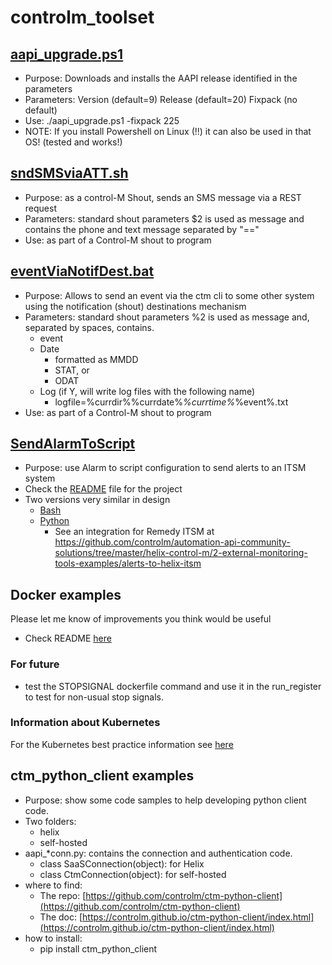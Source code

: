 # controlm_toolset

## [aapi_upgrade.ps1](aapi_upgrade.ps1)

- Purpose: Downloads and installs the AAPI release identified in the parameters
- Parameters: Version (default=9) Release (default=20) Fixpack (no default)
- Use: ./aapi_upgrade.ps1 -fixpack 225
- NOTE: If you install Powershell on Linux (!!) it can also be used in that OS! (tested and works!)
  
## [sndSMSviaATT.sh](misc_tools\sndSMSviaATT.sh)

- Purpose: as a control-M Shout, sends an SMS message via a REST request
- Parameters: standard shout parameters $2 is used as message and contains the phone and text message separated by "=="
- Use: as part of a Control-M shout to program

## [eventViaNotifDest.bat](misc_tools\eventViaNotifDest.bat)

- Purpose: Allows to send an event via the ctm cli to some other system using the notification (shout) destinations mechanism
- Parameters: standard shout parameters %2 is used as message and, separated by spaces, contains.
  - event
  - Date
    - formatted as MMDD
    - STAT, or
    - ODAT
  - Log (if Y, will write log files with the following name)
    - logfile=%currdir%%currdate%_%currtime%_%event%.txt
- Use: as part of a Control-M shout to program

## [SendAlarmToScript](sendAlarmToScript)

- Purpose: use Alarm to script configuration to send alerts to an ITSM system
- Check the [README](sendAlarmToScript/README.md) file for the project
- Two versions very similar in design
   - [Bash](sendAlarmToScript/Bash)
   - [Python](sendAlarmToScript/Python)
       - See an integration for Remedy ITSM at https://github.com/controlm/automation-api-community-solutions/tree/master/helix-control-m/2-external-monitoring-tools-examples/alerts-to-helix-itsm

## Docker examples

Please let me know of improvements you think would be useful

- Check README [here](docker/README.md)

### For future

- test the STOPSIGNAL dockerfile command and use it in the run_register to test for non-usual stop signals.

### Information about Kubernetes

For the Kubernetes best practice information see [here](https://github.com/controlm/automation-api-quickstart/tree/master/control-m/301-statefulset-agent-to-run-k8s-jobs-using-ai-job)

## ctm_python_client examples

- Purpose: show some code samples to help developing python client code.
- Two folders:
  - helix
  - self-hosted
- aapi_*conn.py: contains the connection and authentication code.
  - class SaaSConnection(object): for Helix
  - class CtmConnection(object): for self-hosted
- where to find:
  - The repo: [https://github.com/controlm/ctm-python-client](https://github.com/controlm/ctm-python-client)
  - The doc: [https://controlm.github.io/ctm-python-client/index.html](https://controlm.github.io/ctm-python-client/index.html)
- how to install:
  - pip install ctm_python_client
